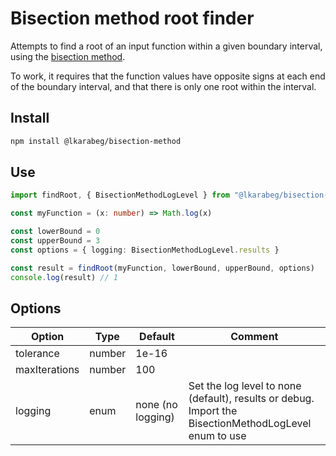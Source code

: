 # Bisection method root finder

Attempts to find a root of an input function within a given boundary interval, using the 
[bisection method](https://en.wikipedia.org/wiki/Bisection_method).

To work, it requires that the function values have opposite signs at each end of the boundary
interval, and that there is only one root within the interval.

## Install

````sh
npm install @lkarabeg/bisection-method
````

## Use

````typescript
import findRoot, { BisectionMethodLogLevel } from "@lkarabeg/bisection-method"

const myFunction = (x: number) => Math.log(x)

const lowerBound = 0
const upperBound = 3
const options = { logging: BisectionMethodLogLevel.results }

const result = findRoot(myFunction, lowerBound, upperBound, options)
console.log(result) // 1
````
## Options

| Option        | Type   | Default           | Comment                                                                                                    |
|---------------|--------|-------------------|------------------------------------------------------------------------------------------------------------|
| tolerance     | number | 1e-16             |                                                                                                            |
| maxIterations | number | 100               |                                                                                                            |
| logging       | enum   | none (no logging) | Set the log level to none (default), results or debug. <br/>Import the BisectionMethodLogLevel enum to use |

